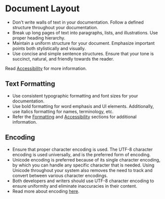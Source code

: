 # Document Layout

- Don't write walls of text in your documentation. Follow a defined structure throughout your documentation.
- Break up long pages of text into paragraphs, lists, and illustrations. Use proper heading hierarchy.
- Maintain a uniform structure for your document. Emphasize important points both stylistically and visually.
- Use concise and simple sentence structures. Ensure that your tone is succinct, natural, and friendly towards the reader.  

Read [Accessibility]() for more information.

## Text Formatting

- Use consistent typographic formatting and font sizes for your documentation.
- Use bold formatting for word emphasis and UI elements. Additionally, use italics formatting for names, terminology, etc.
- Refer the [Formatting]() and [Accessibility]() sections for additional information.

## Encoding

- Ensure that proper character encoding is used. The UTF-8 character encoding is used universally, and is the preferred form of encoding.
- Unicode encoding is preferred because of its single character encoding, by which you can handle any specific character that is needed. Using Unicode throughout your system also removes the need to track and convert between various character encodings.
- Both developers and writers should use UTF-8 character encoding to ensure uniformity and eliminate inaccuracies in their content.
- Read more about encoding [here](https://www.w3.org/International/questions/qa-what-is-encoding).
